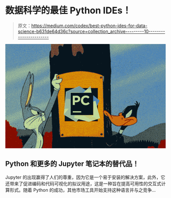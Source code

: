 # 数据科学的最佳 Python IDEs！

> 原文：<https://medium.com/codex/best-python-ides-for-data-science-b631de64d36c?source=collection_archive---------10----------------------->

![](img/db0cfd84bb6867a78c1ab0ba92afdcbe.png)

## Python 和更多的 Jupyter 笔记本的替代品！

Jupyter 的出现赢得了人们的尊重，因为它是一个易于安装的解决方案，此外，它还带来了促进编码和代码可视化的拟议用途，这是一种旨在提高可用性的交互式计算形式。随着 Python 的成功，其他市场工具开始支持这种语言并与之竞争…